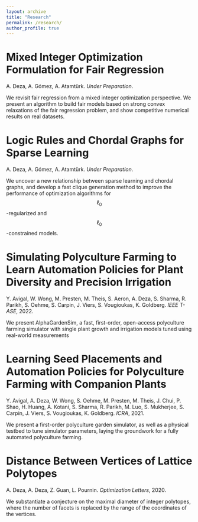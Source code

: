 ```yaml
---
layout: archive
title: "Research"
permalink: /research/
author_profile: true
---
```


# Mixed Integer Optimization Formulation for Fair Regression
A. Deza, A. Gómez, A. Atamtürk. *Under Preparation*.

We revisit fair regression from a mixed integer optimization perspective. We present an algorithm to build fair models based on strong convex relaxations of the fair regression problem, and show competitive numerical results on real datasets.

# Logic Rules and Chordal Graphs for Sparse Learning
A. Deza, A. Gómez, A. Atamtürk. *Under Preparation*.

We uncover a new relationship between sparse learning and chordal graphs, and develop a fast clique generation method to improve the
performance of optimization algorithms for $$\ell_0$$-regularized and $$\ell_0$$-constrained models.

# Simulating Polyculture Farming to Learn Automation Policies for Plant Diversity and Precision Irrigation
Y. Avigal, W. Wong, M. Presten, M. Theis, S. Aeron, A. Deza, S. Sharma, R. Parikh, S. Oehme, S. Carpin, J. Viers, S. Vougioukas, K. Goldberg. *IEEE T-ASE*, 2022.

We present AlphaGardenSim, a fast, first-order, open-access polyculture farming simulator with single plant growth and irrigation models tuned using real-world measurements

# Learning Seed Placements and Automation Policies for Polyculture Farming with Companion Plants
Y. Avigal, A. Deza, W. Wong, S. Oehme, M. Presten, M. Theis, J. Chui, P. Shao, H. Huang, A. Kotani, S. Sharma, R. Parikh, M. Luo, S. Mukherjee, S. Carpin, J. Viers, S. Vougioukas, K. Goldberg. *ICRA*, 2021.

We present a first-order polyculture garden simulator, as well as a physical testbed to tune simulator parameters, laying the groundwork for a fully automated polyculture farming. 

# Distance Between Vertices of Lattice Polytopes
A. Deza, A. Deza, Z. Guan, L. Pournin. *Optimization Letters*, 2020.

We substantiate a conjecture on the maximal diameter of integer polytopes, where the number of facets is replaced by the range of the coordinates of the vertices.


